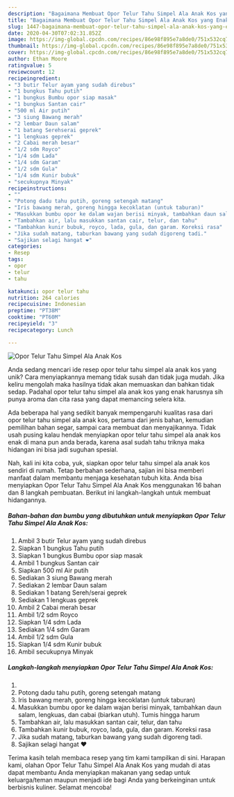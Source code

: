 ```yaml
---
description: "Bagaimana Membuat Opor Telur Tahu Simpel Ala Anak Kos yang Enak"
title: "Bagaimana Membuat Opor Telur Tahu Simpel Ala Anak Kos yang Enak"
slug: 1447-bagaimana-membuat-opor-telur-tahu-simpel-ala-anak-kos-yang-enak
date: 2020-04-30T07:02:31.852Z
image: https://img-global.cpcdn.com/recipes/86e98f895e7a8de0/751x532cq70/opor-telur-tahu-simpel-ala-anak-kos-foto-resep-utama.jpg
thumbnail: https://img-global.cpcdn.com/recipes/86e98f895e7a8de0/751x532cq70/opor-telur-tahu-simpel-ala-anak-kos-foto-resep-utama.jpg
cover: https://img-global.cpcdn.com/recipes/86e98f895e7a8de0/751x532cq70/opor-telur-tahu-simpel-ala-anak-kos-foto-resep-utama.jpg
author: Ethan Moore
ratingvalue: 5
reviewcount: 12
recipeingredient:
- "3 butir Telur ayam yang sudah direbus"
- "1 bungkus Tahu putih"
- "1 bungkus Bumbu opor siap masak"
- "1 bungkus Santan cair"
- "500 ml Air putih"
- "3 siung Bawang merah"
- "2 lembar Daun salam"
- "1 batang Serehserai geprek"
- "1 lengkuas geprek"
- "2 Cabai merah besar"
- "1/2 sdm Royco"
- "1/4 sdm Lada"
- "1/4 sdm Garam"
- "1/2 sdm Gula"
- "1/4 sdm Kunir bubuk"
- "secukupnya Minyak"
recipeinstructions:
- ""
- "Potong dadu tahu putih, goreng setengah matang"
- "Iris bawang merah, goreng hingga kecoklatan (untuk taburan)"
- "Masukkan bumbu opor ke dalam wajan berisi minyak, tambahkan daun salam, lengkuas, dan cabai (biarkan utuh). Tumis hingga harum"
- "Tambahkan air, lalu masukkan santan cair, telur, dan tahu"
- "Tambahkan kunir bubuk, royco, lada, gula, dan garam. Koreksi rasa"
- "Jika sudah matang, taburkan bawang yang sudah digoreng tadi."
- "Sajikan selagi hangat ❤"
categories:
- Resep
tags:
- opor
- telur
- tahu

katakunci: opor telur tahu 
nutrition: 264 calories
recipecuisine: Indonesian
preptime: "PT38M"
cooktime: "PT60M"
recipeyield: "3"
recipecategory: Lunch

---
```



![Opor Telur Tahu Simpel Ala Anak Kos](https://img-global.cpcdn.com/recipes/86e98f895e7a8de0/751x532cq70/opor-telur-tahu-simpel-ala-anak-kos-foto-resep-utama.jpg)

Anda sedang mencari ide resep opor telur tahu simpel ala anak kos yang unik? Cara menyiapkannya memang tidak susah dan tidak juga mudah. Jika keliru mengolah maka hasilnya tidak akan memuaskan dan bahkan tidak sedap. Padahal opor telur tahu simpel ala anak kos yang enak harusnya sih punya aroma dan cita rasa yang dapat memancing selera kita.

Ada beberapa hal yang sedikit banyak mempengaruhi kualitas rasa dari opor telur tahu simpel ala anak kos, pertama dari jenis bahan, kemudian pemilihan bahan segar, sampai cara membuat dan menyajikannya. Tidak usah pusing kalau hendak menyiapkan opor telur tahu simpel ala anak kos enak di mana pun anda berada, karena asal sudah tahu triknya maka hidangan ini bisa jadi suguhan spesial.




Nah, kali ini kita coba, yuk, siapkan opor telur tahu simpel ala anak kos sendiri di rumah. Tetap berbahan sederhana, sajian ini bisa memberi manfaat dalam membantu menjaga kesehatan tubuh kita. Anda bisa menyiapkan Opor Telur Tahu Simpel Ala Anak Kos menggunakan 16 bahan dan 8 langkah pembuatan. Berikut ini langkah-langkah untuk membuat hidangannya.

<!--inarticleads1-->

##### Bahan-bahan dan bumbu yang dibutuhkan untuk menyiapkan Opor Telur Tahu Simpel Ala Anak Kos:

1. Ambil 3 butir Telur ayam yang sudah direbus
1. Siapkan 1 bungkus Tahu putih
1. Siapkan 1 bungkus Bumbu opor siap masak
1. Ambil 1 bungkus Santan cair
1. Siapkan 500 ml Air putih
1. Sediakan 3 siung Bawang merah
1. Sediakan 2 lembar Daun salam
1. Sediakan 1 batang Sereh/serai geprek
1. Sediakan 1 lengkuas geprek
1. Ambil 2 Cabai merah besar
1. Ambil 1/2 sdm Royco
1. Siapkan 1/4 sdm Lada
1. Sediakan 1/4 sdm Garam
1. Ambil 1/2 sdm Gula
1. Siapkan 1/4 sdm Kunir bubuk
1. Ambil secukupnya Minyak




<!--inarticleads2-->

##### Langkah-langkah menyiapkan Opor Telur Tahu Simpel Ala Anak Kos:

1. 
1. Potong dadu tahu putih, goreng setengah matang
1. Iris bawang merah, goreng hingga kecoklatan (untuk taburan)
1. Masukkan bumbu opor ke dalam wajan berisi minyak, tambahkan daun salam, lengkuas, dan cabai (biarkan utuh). Tumis hingga harum
1. Tambahkan air, lalu masukkan santan cair, telur, dan tahu
1. Tambahkan kunir bubuk, royco, lada, gula, dan garam. Koreksi rasa
1. Jika sudah matang, taburkan bawang yang sudah digoreng tadi.
1. Sajikan selagi hangat ❤




Terima kasih telah membaca resep yang tim kami tampilkan di sini. Harapan kami, olahan Opor Telur Tahu Simpel Ala Anak Kos yang mudah di atas dapat membantu Anda menyiapkan makanan yang sedap untuk keluarga/teman maupun menjadi ide bagi Anda yang berkeinginan untuk berbisnis kuliner. Selamat mencoba!
